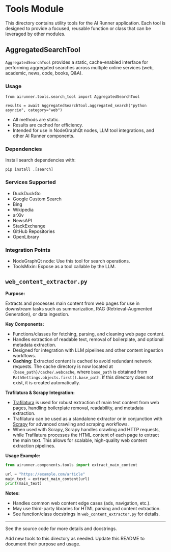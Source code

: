 # Tools Module

This directory contains utility tools for the AI Runner application. Each tool is designed to provide a focused, reusable function or class that can be leveraged by other modules.

## AggregatedSearchTool

`AggregatedSearchTool` provides a static, cache-enabled interface for performing aggregated searches across multiple online services (web, academic, news, code, books, Q&A).

### Usage

```
from airunner.tools.search_tool import AggregatedSearchTool

results = await AggregatedSearchTool.aggregated_search("python asyncio", category="web")
```

- All methods are static.
- Results are cached for efficiency.
- Intended for use in NodeGraphQt nodes, LLM tool integrations, and other AI Runner components.

### Dependencies

Install search dependencies with:

```
pip install .[search]
```

### Services Supported
- DuckDuckGo
- Google Custom Search
- Bing
- Wikipedia
- arXiv
- NewsAPI
- StackExchange
- GitHub Repositories
- OpenLibrary

### Integration Points
- NodeGraphQt node: Use this tool for search operations.
- ToolsMixin: Expose as a tool callable by the LLM.

## `web_content_extractor.py`

**Purpose:**

Extracts and processes main content from web pages for use in downstream tasks such as summarization, RAG (Retrieval-Augmented Generation), or data ingestion.

**Key Components:**
- Functions/classes for fetching, parsing, and cleaning web page content.
- Handles extraction of readable text, removal of boilerplate, and optional metadata extraction.
- Designed for integration with LLM pipelines and other content ingestion workflows.
- **Caching:** Extracted content is cached to avoid redundant network requests. The cache directory is now located at `{base_path}/cache/.webcache`, where `base_path` is obtained from `PathSettings.objects.first().base_path`. If this directory does not exist, it is created automatically.

**Trafilatura & Scrapy Integration:**
- [Trafilatura](https://trafilatura.readthedocs.io/) is used for robust extraction of main text content from web pages, handling boilerplate removal, readability, and metadata extraction.
- Trafilatura can be used as a standalone extractor or in conjunction with [Scrapy](https://scrapy.org/) for advanced crawling and scraping workflows.
- When used with Scrapy, Scrapy handles crawling and HTTP requests, while Trafilatura processes the HTML content of each page to extract the main text. This allows for scalable, high-quality web content extraction pipelines.

**Usage Example:**

```python
from airunner.components.tools import extract_main_content

url = "https://example.com/article"
main_text = extract_main_content(url)
print(main_text)
```

**Notes:**
- Handles common web content edge cases (ads, navigation, etc.).
- May use third-party libraries for HTML parsing and content extraction.
- See function/class docstrings in `web_content_extractor.py` for details.

---

See the source code for more details and docstrings.

Add new tools to this directory as needed. Update this README to document their purpose and usage.
